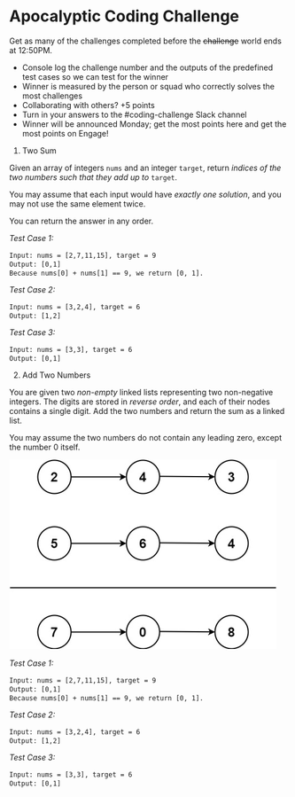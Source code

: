 # Apocalyptic Coding Challenge

Get as many of the challenges completed before the ~~challenge~~ world ends at 12:50PM.

- Console log the challenge number and the outputs of the predefined test cases so we can test for the winner
- Winner is measured by the person or squad who correctly solves the most challenges 
- Collaborating with others? +5 points
- Turn in your answers to the #coding-challenge Slack channel
- Winner will be announced Monday; get the most points here and get the most points on Engage!

1. Two Sum

Given an array of integers `nums` and an integer `target`, return _indices of the two numbers such that they add up to_ `target`.

You may assume that each input would have _exactly one solution_, and you may not use the same element twice.

You can return the answer in any order.

*Test Case 1:*
```
Input: nums = [2,7,11,15], target = 9
Output: [0,1]
Because nums[0] + nums[1] == 9, we return [0, 1].
```
*Test Case 2:*
```
Input: nums = [3,2,4], target = 6
Output: [1,2]
```
*Test Case 3:*
```
Input: nums = [3,3], target = 6
Output: [0,1]
```

2. Add Two Numbers

You are given two *non-empty* linked lists representing two non-negative integers. The digits are stored in *reverse order*, and each of their nodes contains a single digit. Add the two numbers and return the sum as a linked list.

You may assume the two numbers do not contain any leading zero, except the number 0 itself.

![Nodes](addtwonumber1.jpg)

*Test Case 1:*
```
Input: nums = [2,7,11,15], target = 9
Output: [0,1]
Because nums[0] + nums[1] == 9, we return [0, 1].
```
*Test Case 2:*
```
Input: nums = [3,2,4], target = 6
Output: [1,2]
```
*Test Case 3:*
```
Input: nums = [3,3], target = 6
Output: [0,1]
```



